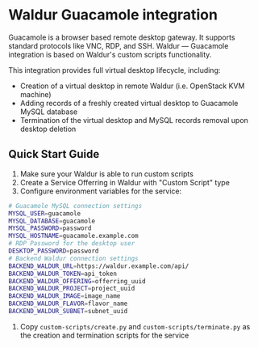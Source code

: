 # Waldur Guacamole integration

Guacamole is a browser based remote desktop gateway. It supports standard protocols like VNC, RDP, and SSH.
Waldur — Guacamole integration is based on Waldur's custom scripts functionality.

This integration provides full virtual desktop lifecycle, including:
 - Creation of a virtual desktop in remote Waldur (i.e. OpenStack KVM machine)
 - Adding records of a freshly created virtual desktop to Guacamole MySQL database
 - Termination of the virtual desktop and MySQL records removal upon desktop deletion

 ## Quick Start Guide

1. Make sure your Waldur is able to run custom scripts
1. Create a Service Offerring in Waldur with "Custom Script" type
1. Configure environment variables for the service:

```bash
# Guacamole MySQL connection settings
MYSQL_USER=guacamole
MYSQL_DATABASE=guacamole
MYSQL_PASSWORD=password
MYSQL_HOSTNAME=guacamole.example.com
# RDP Password for the desktop user
DESKTOP_PASSWORD=password
# Backend Waldur connection settings
BACKEND_WALDUR_URL=https://waldur.example.com/api/
BACKEND_WALDUR_TOKEN=api_token
BACKEND_WALDUR_OFFERING=offerring_uuid
BACKEND_WALDUR_PROJECT=project_uuid
BACKEND_WALDUR_IMAGE=image_name
BACKEND_WALDUR_FLAVOR=flavor_name
BACKEND_WALDUR_SUBNET=subnet_uuid
```

1. Copy `custom-scripts/create.py` and `custom-scripts/terminate.py` as the creation and termination scripts for the service